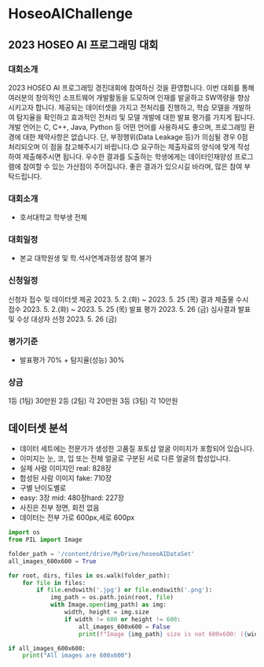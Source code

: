# HoseoAIChallenge
## 2023 HOSEO AI 프로그래밍 대회
### 대회소개
2023 HOSEO AI 프로그래밍 경진대회에 참여하신 것을 환영합니다.
이번 대회를 통해 여러분의 창의적인 소프트웨어 개발활동을 도모하며 인재를 발굴하고 SW역량을 향상시키고자 합니다.
제공되는 데이터셋을 가지고 전처리를 진행하고, 학습 모델을 개발하여 탐지율을 확인하고 효과적인 전처리 및 모델 개발에 대한 발표 평가를 가지게 됩니다.
개발 언어는 C, C++, Java, Python 등 어떤 언어를 사용하셔도 좋으며, 프로그래밍 환경에 대한 제약사항은 없습니다.
단, 부정행위(Data Leakage 등)가 의심될 경우 0점 처리되오며 이 점을 참고해주시기 바랍니다.😊
요구하는 제출자료의 양식에 맞게 작성하여 제출해주시면 됩니다.
우수한 결과를 도출하는 학생에게는 데이터인재양성 프로그램에 참여할 수 있는 가산점이 주어집니다.
좋은 결과가 있으시길 바라며, 많은 참여 부탁드립니다.
### 대회소개
 - 호서대학교 학부생 전체
### 대회일정
- 본교 대학원생 및 학.석사연계과정생 참여 불가
### 신청일정
신청자 접수 및 데이터셋 제공 2023. 5. 2.(화) ~ 2023. 5. 25 (목)
결과 제출물 수시 접수 2023. 5. 2.(화) ~ 2023. 5. 25 (목)
발표 평가 2023. 5. 26 (금)
심사결과 발표 및 수상 대상자 선정 2023. 5. 26 (금)
### 평가기준
 - 발표평가 70% + 탐지율(성능) 30%
### 상금
1등 (1팀)
30만원
2등 (2팀)
각 20만원
3등 (3팀)
각 10만원
## 데이터셋 분석
- 데이터 세트에는 전문가가 생성한 고품질 포토샵 얼굴 이미지가 포함되어 있습니다.
- 이미지는 눈, 코, 입 또는 전체 얼굴로 구분된 서로 다른 얼굴의 합성입니다.
- 실제 사람 이미지인 real: 828장 
- 합성된 사람 이미지 fake: 710장
- 구별 난이도별로
- easy: 3장 mid: 480장hard: 227장
- 사진은 전부 정면, 회전 없음
- 데이터는 전부 가로 600px,세로 600px
``` python
import os
from PIL import Image

folder_path = '/content/drive/MyDrive/hoseoAIDataSet'
all_images_600x600 = True

for root, dirs, files in os.walk(folder_path):
    for file in files:
        if file.endswith('.jpg') or file.endswith('.png'):
            img_path = os.path.join(root, file)
            with Image.open(img_path) as img:
                width, height = img.size
                if width != 600 or height != 600:
                    all_images_600x600 = False
                    print(f"Image {img_path} size is not 600x600: ({width}, {height})")

if all_images_600x600:
    print("All images are 600x600")
```




